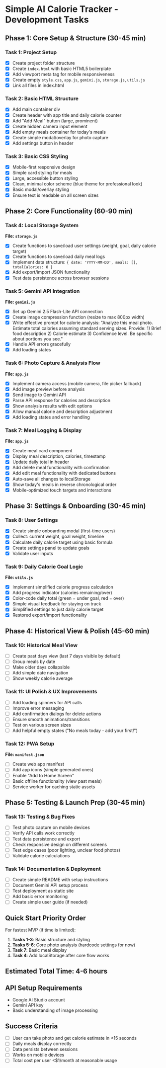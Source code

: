 # Simple AI Calorie Tracker - Development Tasks

## Phase 1: Core Setup & Structure (30-45 min)

### Task 1: Project Setup
- [x] Create project folder structure
- [x] Create `index.html` with basic HTML5 boilerplate
- [x] Add viewport meta tag for mobile responsiveness
- [x] Create empty `style.css`, `app.js`, `gemini.js`, `storage.js`, `utils.js`
- [x] Link all files in index.html

### Task 2: Basic HTML Structure
- [x] Add main container div
- [x] Create header with app title and daily calorie counter
- [x] Add "Add Meal" button (large, prominent)
- [x] Create hidden camera input element
- [x] Add empty meals container for today's meals
- [x] Create simple modal/overlay for photo capture
- [x] Add settings button in header

### Task 3: Basic CSS Styling
- [x] Mobile-first responsive design
- [x] Simple card styling for meals
- [x] Large, accessible button styling
- [x] Clean, minimal color scheme (blue theme for professional look)
- [x] Basic modal/overlay styling
- [x] Ensure text is readable on all screen sizes

## Phase 2: Core Functionality (60-90 min)

### Task 4: Local Storage System
**File: `storage.js`**
- [x] Create functions to save/load user settings (weight, goal, daily calorie target)
- [x] Create functions to save/load daily meal logs
- [x] Implement data structure: `{ date: 'YYYY-MM-DD', meals: [], totalCalories: 0 }`
- [x] Add export/import JSON functionality
- [x] Test data persistence across browser sessions

### Task 5: Gemini API Integration
**File: `gemini.js`**
- [x] Set up Gemini 2.5 Flash-Lite API connection
- [x] Create image compression function (resize to max 800px width)
- [x] Write effective prompt for calorie analysis: "Analyze this meal photo. Estimate total calories assuming standard serving sizes. Provide: 1) Brief food description 2) Calorie estimate 3) Confidence level. Be specific about portions you see."
- [x] Handle API errors gracefully
- [x] Add loading states

### Task 6: Photo Capture & Analysis Flow
**File: `app.js`**
- [x] Implement camera access (mobile camera, file picker fallback)
- [x] Add image preview before analysis
- [x] Send image to Gemini API
- [x] Parse API response for calories and description
- [x] Show analysis results with edit options
- [x] Allow manual calorie and description adjustment
- [x] Add loading states and error handling

### Task 7: Meal Logging & Display
**File: `app.js`**
- [x] Create meal card component
- [x] Display meal description, calories, timestamp
- [x] Update daily total in header
- [x] Add delete meal functionality with confirmation
- [x] Add edit meal functionality with dedicated buttons
- [x] Auto-save all changes to localStorage
- [x] Show today's meals in reverse chronological order
- [x] Mobile-optimized touch targets and interactions

## Phase 3: Settings & Onboarding (30-45 min)

### Task 8: User Settings
- [x] Create simple onboarding modal (first-time users)
- [x] Collect: current weight, goal weight, timeline
- [x] Calculate daily calorie target using basic formula
- [x] Create settings panel to update goals
- [x] Validate user inputs

### Task 9: Daily Calorie Goal Logic
**File: `utils.js`**
- [x] Implement simplified calorie progress calculation
- [x] Add progress indicator (calories remaining/over)
- [x] Color-code daily total (green = under goal, red = over)
- [x] Simple visual feedback for staying on track
- [x] Simplified settings to just daily calorie target
- [x] Restored export/import functionality

## Phase 4: Historical View & Polish (45-60 min)

### Task 10: Historical Meal View
- [ ] Create past days view (last 7 days visible by default)
- [ ] Group meals by date
- [ ] Make older days collapsible
- [ ] Add simple date navigation
- [ ] Show weekly calorie average

### Task 11: UI Polish & UX Improvements
- [ ] Add loading spinners for API calls
- [ ] Improve error messaging
- [ ] Add confirmation dialogs for delete actions
- [ ] Ensure smooth animations/transitions
- [ ] Test on various screen sizes
- [ ] Add helpful empty states ("No meals today - add your first!")

### Task 12: PWA Setup
**File: `manifest.json`**
- [ ] Create web app manifest
- [ ] Add app icons (simple generated ones)
- [ ] Enable "Add to Home Screen"
- [ ] Basic offline functionality (view past meals)
- [ ] Service worker for caching static assets

## Phase 5: Testing & Launch Prep (30-45 min)

### Task 13: Testing & Bug Fixes
- [ ] Test photo capture on mobile devices
- [ ] Verify API calls work correctly
- [ ] Test data persistence and export
- [ ] Check responsive design on different screens
- [ ] Test edge cases (poor lighting, unclear food photos)
- [ ] Validate calorie calculations

### Task 14: Documentation & Deployment
- [ ] Create simple README with setup instructions
- [ ] Document Gemini API setup process
- [ ] Test deployment as static site
- [ ] Add basic error monitoring
- [ ] Create simple user guide (if needed)

## Quick Start Priority Order

For fastest MVP (if time is limited):
1. **Tasks 1-3**: Basic structure and styling
2. **Tasks 5-6**: Core photo analysis (hardcode settings for now)
3. **Task 7**: Basic meal display
4. **Task 4**: Add localStorage after core flow works

## Estimated Total Time: 4-6 hours

## API Setup Requirements
- Google AI Studio account
- Gemini API key
- Basic understanding of image processing

## Success Criteria
- [ ] User can take photo and get calorie estimate in <15 seconds
- [ ] Daily meals display correctly
- [ ] Data persists between sessions
- [ ] Works on mobile devices
- [ ] Total cost per user <$1/month at reasonable usage
